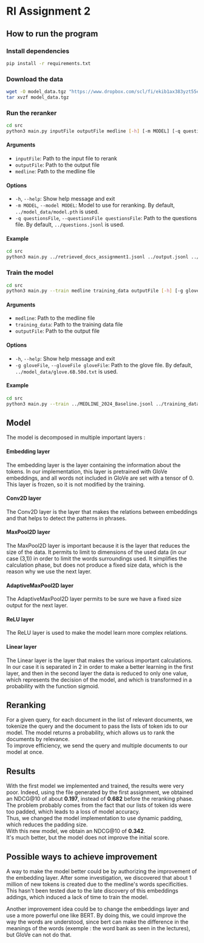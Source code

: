 # RI Assignment 2

## How to run the program

### Install dependencies
```bash
pip install -r requirements.txt
```

### Download the data
```bash
wget -O model_data.tgz "https://www.dropbox.com/scl/fi/ekib1ax383yzt55eqk55w/model_data.tgz?rlkey=t94ex64xsuyrula37a6vszlzd&st=gjcjfthy&dl=0"
tar xvzf model_data.tgz
```

### Run the reranker
```bash
cd src
python3 main.py inputFile outputFile medline [-h] [-m MODEL] [-q questionsFile]
```

#### Arguments
- `inputFile`: Path to the input file to rerank
- `outputFile`: Path to the output file
- `medline`: Path to the medline file

#### Options
- `-h`, `--help`: Show help message and exit
- `-m MODEL`, `--model MODEL`: Model to use for reranking. By default, `../model_data/model.pth` is used.
- `-q questionsFile`, `--questionsFile questionsFile`: Path to the questions file. By default, `../questions.jsonl` is used.

#### Example
```bash
cd src
python3 main.py ../retrieved_docs_assignment1.jsonl ../output.jsonl ../MEDLINE_2024_Baseline.jsonl
```


### Train the model
```bash
cd src
python3 main.py --train medline training_data outputFile [-h] [-g gloveFile]
```

#### Arguments
- `medline`: Path to the medline file
- `training_data`: Path to the training data file
- `outputFile`: Path to the output file

#### Options
- `-h`, `--help`: Show help message and exit
- `-g gloveFile`, `--gloveFile gloveFile`: Path to the glove file. By default, `../model_data/glove.6B.50d.txt` is used.

#### Example
```bash
cd src
python3 main.py --train ../MEDLINE_2024_Baseline.jsonl ../training_data.jsonl ../model_data/model2.pth
```


## Model

The model is decomposed in multiple important layers : 

#### Embedding layer 

The embedding layer is the layer containing the information about the tokens. In our implementation, this layer is pretrained with GloVe embeddings, and all words not included in GloVe are set with a tensor of 0. This layer is frozen, so it is not modified by the training.

#### Conv2D layer 

The Conv2D layer is the layer that makes the relations between embeddings and that helps to detect the patterns in phrases.

#### MaxPool2D layer 

The MaxPool2D layer is important because it is the layer that reduces the size of the data. It permits to limit to dimensions of the used data (in our case (3,1)) in order to limit the words surroundings used. It simplifies the calculation phase, but does not produce a fixed size data, which is the reason why we use the next layer.

#### AdaptiveMaxPool2D layer 

The AdaptiveMaxPool2D layer permits to be sure we have a fixed size output for the next layer.

#### ReLU layer

The ReLU layer is used to make the model learn more complex relations. 

#### Linear layer

The Linear layer is the layer that makes the various important calculations. In our case it is separated in 2 in order to make a better learning in the first layer, and then in the second layer the data is reduced to only one value, which represents the decision of the model, and which is transformed in a probability with the function sigmoid. 

## Reranking

For a given query, for each document in the list of relevant documents, we tokenize the query and the document to pass the lists of token ids to our model. The model returns a probability, which allows us to rank the documents by relevance.  
To improve efficiency, we send the query and multiple documents to our model at once. 

## Results

With the first model we implemented and trained, the results were very poor. Indeed, using the file generated by the first assignment, we obtained an NDCG@10 of about **0.197**, instead of **0.682** before the reranking phase.  
The problem probably comes from the fact that our lists of token ids were too padded, which leads to a loss of model accuracy.  
Thus, we changed the model implementation to use dynamic padding, which reduces the padding size.  
With this new model, we obtain an NDCG@10 of **0.342**.  
It's much better, but the model does not improve the initial score.

## Possible ways to achieve improvement
A way to make the model better could be by authorizing the improvement of the embedding layer. After some investigation, we discovered that about 1 million of new tokens is created due to the medline's words specificities. This hasn't been tested due to the late discovery of this embeddings addings, which induced a lack of time to train the model.

Another improvement idea could be to change the embeddings layer and use a more powerful one like BERT. By doing this, we could improve the way the words are understood, since bert can make the difference in the meanings of the words (exemple : the word bank as seen in the lectures), but GloVe can not do that.
